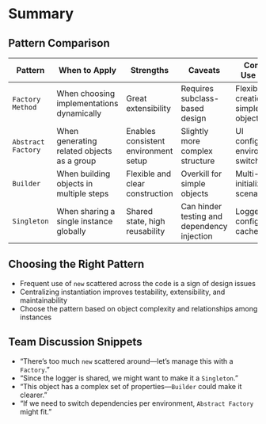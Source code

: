 # Summary

## Pattern Comparison

| Pattern            | When to Apply                              | Strengths                            | Caveats                                     | Common Use Cases                        |
| ------------------ | ------------------------------------------ | ------------------------------------ | ------------------------------------------- | --------------------------------------- |
| `Factory Method`   | When choosing implementations dynamically  | Great extensibility                  | Requires subclass-based design              | Flexible creation of simple objects     |
| `Abstract Factory` | When generating related objects as a group | Enables consistent environment setup | Slightly more complex structure             | UI configuration, environment switching |
| `Builder`          | When building objects in multiple steps    | Flexible and clear construction      | Overkill for simple objects                 | Multi-stage initialization scenarios    |
| `Singleton`        | When sharing a single instance globally    | Shared state, high reusability       | Can hinder testing and dependency injection | Logger, configuration, cache            |

## Choosing the Right Pattern

- Frequent use of `new` scattered across the code is a sign of design issues
- Centralizing instantiation improves testability, extensibility, and maintainability
- Choose the pattern based on object complexity and relationships among instances

## Team Discussion Snippets

- “There’s too much `new` scattered around—let’s manage this with a `Factory`.”
- “Since the logger is shared, we might want to make it a `Singleton`.”
- “This object has a complex set of properties—`Builder` could make it clearer.”
- “If we need to switch dependencies per environment, `Abstract Factory` might fit.”
